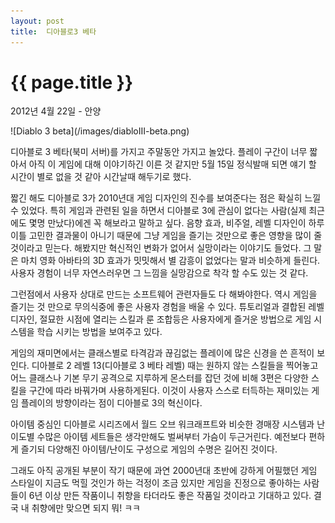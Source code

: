 ```yaml
---
layout: post
title:  디아블로3 베타
---
```


{{ page.title }}
================

<p class="meta">2012년 4월 22일 - 안양</p>
![Diablo 3 beta](/images/diabloIII-beta.png)

디아블로 3 베타(북미 서버)를 가지고 주말동안 가지고 놀았다. 플레이 구간이 너무 짧아서 아직 이 게임에 대해 이야기하긴 이른 것 같지만 5월 15일 정식발매 되면 얘기 할 시간이 별로 없을 것 같아 시간날때 해두기로 했다. 

짧긴 해도 디아블로 3가 2010년대 게임 디자인의 진수를 보여준다는 점은 확실히 느낄 수 있었다. 특히 게임과 관련된 일을 하면서 디아블로 3에 관심이 없다는 사람(실제 최근에도 몇명 만났다)에겐 꼭 해보라고 말하고 싶다. 음향 효과, 비주얼, 레벨 디자인이 하루이틀 고민한 결과물이 아니기 때문에 그냥 게임을 즐기는 것만으로 좋은 영향을 많이 줄 것이라고 믿는다. 해봤지만 혁신적인 변화가 없어서 실망이라는 이야기도 들었다. 그 말은 마치 영화 아바타의 3D 효과가 밋밋해서 별 감흥이 없었다는 말과 비슷하게 들린다. 사용자 경험이 너무 자연스러우면 그 느낌을 실망감으로 착각 할 수도 있는 것 같다. 

그런점에서 사용자 상대로 만드는 소프트웨어 관련자들도 다 해봐야한다. 역시 게임을 즐기는 것 만으로 무의식중에 좋은 사용자 경험을 배울 수 있다. 튜토리얼과 결합된 레벨 디자인, 절묘한 시점에 열리는 스킬과 룬 조합등은 사용자에게 즐거운 방법으로 게임 시스템을 학습 시키는 방법을 보여주고 있다. 

게임의 재미면에서는 클래스별로 타격감과 끊김없는 플레이에 많은 신경을 쓴 흔적이 보인다. 디아블로 2 레벨 13(디아블로 3 베타 레벨) 때는 원하지 않는 스킬들을 찍어놓고 어느 클래스나 기본 무기 공격으로 지루하게 몬스터를 잡던 것에 비해 3편은 다양한 스킬을 구간에 따라 바꿔가며 사용하게된다. 이것이 사용자 스스로 터득하는 재미있는 게임 플레이의 방향이라는 점이 디아블로 3의 혁신이다. 

아이템 중심인 디아블로 시리즈에서 월드 오브 워크래프트와 비슷한 경매장 시스템과 난이도별 수많은 아이템 세트들은 생각만해도 벌써부터 가슴이 두근거린다. 예전보다 편하게 즐기되 다양해진 아이템/난이도 구성으로 게임의 수명은 길어진 것이다. 

그래도 아직 공개된 부분이 작기 때문에 과연 2000년대 초반에 강하게 어필했던 게임 스타일이 지금도 먹힐 것인가 하는 걱정이 조금 있지만 게임을 진정으로 좋아하는 사람들이 6년 이상 만든 작품이니 취향을 타더라도 좋은 작품일 것이라고 기대하고 있다. 결국 내 취향에만 맞으면 되지 뭐! ㅋㅋ